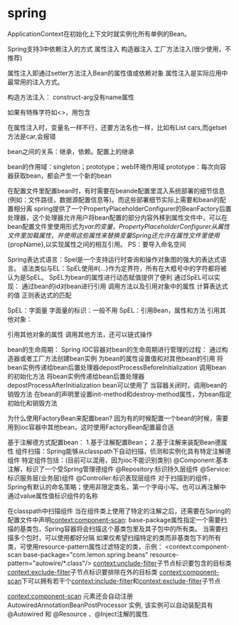 # spring

ApplicationContext在初始化上下文时就实例化所有单例的Bean。

Spring支持3中依赖注入的方式
属性注入
构造器注入
工厂方法注入(很少使用，不推荐)

属性注入即通过setter方法注入Bean的属性值或依赖对象
属性注入是实际应用中最常用的注入方式。

构造方法注入：
construct-arg没有name属性

如果有特殊字符如<>，用<![CDATA[]]>包含

在属性注入时，变量名一样不行，还要方法名也一样，比如有List<Car> cars,而getset方法是car,会报错

bean之间的关系：继承，依赖。配置上的继承

bean的作用域：singleton；prototype；web环境作用域
prototype：每次向容器获取bean，都会产生一个新的bean

在配置文件里配置bean时，有时需要在beande配置里混入系统部署的细节信息(例如：文件路径，数据源配置信息等)。而这些部署细节实际上需要和bean的配置相分离
spring提供了一个PropertyPlaceholderConfigurer的BeanFactory后置处理器，这个处理器允许用户将bean配置的部分内容外移到属性文件中，可以在bean配置文件里使用形式为${var}的变量，PropertyPlaceholderConfigurer从属性文件里加载属性，并使用这些属性来替换变量
Spring还允许在属性文件里使用${propName},以实现属性之间的相互引用。
PS：要导入命名空间


Spring表达式语言：Spel是一个支持运行时查询和操作对象图的强大的表达式语言。
语法类似与EL：SpEL使用#{...}作为定界符，所有在大框号中的字符都将被认为是SpEL。
SpEL为bean的属性进行动态赋值提供了便利
通过SpEL可以实现：
通过bean的id对bean进行引用
调用方法以及引用对象中的属性
计算表达式的值
正则表达式的匹配

SpEL：字面量
字面量的标识：一般不用
SpEL：引用Bean，属性和方法
引用其他对象：
<!--通过value属性和SpEL配置Bean之间的应用关系 -->
<property name="prefix" value="#{prefixGenerator}"></propert>
引用其他对象的属性
调用其他方法，还可以链式操作

bean的生命周期：
Spring IOC容器对bean的生命周期进行管理的过程：
通过构造器或者工厂方法创建bean实例
为bean的属性设置值和对其他bean的引用
将bean实例传递给bean后置处理器depostProcessBeforeInitialization
调用bean的初始化方法
将bean实例传递给bean后置处理器depostProcessAfterInitialization
bean可以使用了
当容器关闭时，调用bean的销毁方法
在bean的声明里设置init-method和destroy-method属性，为bean指定初始化和销毁方法

为什么使用FactoryBean来配置bean?
因为有的时候配置一个bean的时候，需要用到ioc容器中其他bean，这时使用FactoryBean配置最合适

基于注解德方式配置bean：
1.基于注解配置Bean；
2.基于注解来装配Bean德属性
组件扫描：Spring能够从classpath下自动扫描，侦测和实例化具有特定注解德组件
特定组件包括：(目前可以混用，因为ioc不能识别类别)
@Component:基本注解，标识了一个受Spring管理德组件
@Repository:标识持久层组件
@Service:标识服务层(业务层)组件
@Controller:标识表现层组件
对于扫描到的组件，Spring有默认的命名策略；使用非限定类名，第一个字母小写。也可以再注解中通过value属性值标识组件的名称

在classpath中扫描组件
当在组件类上使用了特定的注解之后，还需要在Spring的配置文件中声明<context:component-scan>:
base-package属性指定一个需要扫描的基类包，Spring容器将会扫描这个基类包里及其子包中的所有类。
当需要扫描多个包时，可以使用都好分隔
如果仅希望扫描特定的类而非基类包下的所有类，可使用resource-pattern属性过滤特定的类，示例：
<context:component-scan base-package="com.lemon.spring.beans" resource-pattern="autowire/*.class"/>
<context:unclude-filter>子节点标识要包含的目标类
<context:exclude-filter>子节点标识要排除在外的目标类
<context:component-scan>下可以拥有若干个<context:include-filter>和<context:exclude-filter>子节点

<context:component-scan> 元素还会自动注册 AutowiredAnnotationBeanPostProcessor 实例, 该实例可以自动装配具有 @Autowired 和 @Resource 、@Inject注解的属性.
